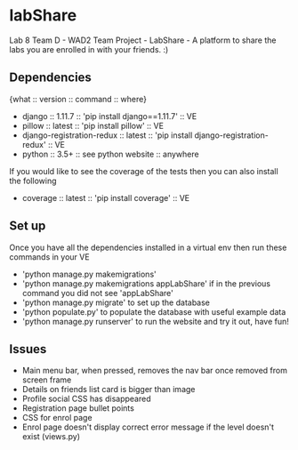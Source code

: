 # labShare

Lab 8 Team D - WAD2 Team Project - LabShare - A platform to share the labs you are enrolled in with your friends. :)

## Dependencies

{what :: version :: command :: where}

* django :: 1.11.7 :: 'pip install django==1.11.7' :: VE
* pillow :: latest :: 'pip install pillow' :: VE
* django-registration-redux :: latest :: 'pip install django-registration-redux' :: VE
* python :: 3.5+ :: see python website :: anywhere

If you would like to see the coverage of the tests then you can also install the following

* coverage :: latest :: 'pip install coverage' :: VE

## Set up

Once you have all the dependencies installed in a virtual env then run these commands in your VE

* 'python manage.py makemigrations'
* 'python manage.py makemigrations appLabShare' if in the previous command you did not see 'appLabShare'
* 'python manage.py migrate' to set up the database
* 'python populate.py' to populate the database with useful example data
* 'python manage.py runserver' to run the website and try it out, have fun!

## Issues

* Main menu bar, when pressed, removes the nav bar once removed from screen frame
* Details on friends list card is bigger than image
* Profile social CSS has disappeared
* Registration page bullet points
* CSS for enrol page
* Enrol page doesn't display correct error message if the level doesn't exist (views.py)
